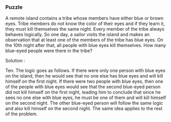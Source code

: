 ### Puzzle 

A remote island contains a tribe whose members have either blue or brown eyes. Tribe members do not know the color of their eyes and if they learn it, they must kill themselves the same night. Every member of the tribe always behaves logically. So one day, a sailor visits the island and makes an observation that at least one of the members of the tribe has blue eyes. On the 10th night after that, all people with blue eyes kill themselves. How many blue-eyed people were there in the tribe?

Solution :

Ten. 
The logic goes as follows. If there were only one person with blue eyes on the island, then he would see that no one else has blue eyes and will kill himself on the first night. If there were two people with blue eyes, then one of the people with blue eyes would see that the second blue-eyed person did not kill himself on the first night, leading him to conclude that since he sees no one else with blue eyes, he must be one of them and will kill himself on the second night. The other blue-eyed person will follow the same logic and also kill himself on the second night. The same idea applies to the rest of the problem.

